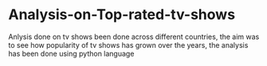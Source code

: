 # Analysis-on-Top-rated-tv-shows
Anlysis done on tv shows been done across different countries,
the aim was to see how popularity of tv shows has grown over the years,
the analysis has been done using python language
